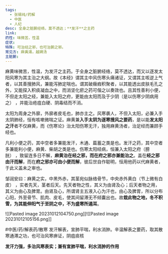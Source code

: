 ```yaml
---
tags:
  - 张锡纯/药解
  - 中医
  - 人纪
desc: 全身之脏腑经络，莫不透达；**发汗**之主药
link: 
药性: 味微苦，性温
症状: 
特殊: 可治经之邪，也可治腑之邪。
常见方: 麻黃湯，越婢汤
主脏腑:
---
```


麻黄味微苦，性温，为发汗之主药。于全身之脏腑经络，莫不透达，而又以逐发太阳风寒为其主治之大纲。故《本经》谓其主中风伤寒头痛诸证，又谓其主咳逆上气者，以其善搜肺风，兼能泻肺定喘也。谓其破癥瘕积聚者，以其能透出皮肤毛孔之外，又能探入积痰凝血之中，而消坚化瘀之药可偕之以奏效也。且其性善利小便，不但走太阳之经，兼能入太阳之府，更能由太阳而及于少阴（是以伤寒少阴病用之） ，并能治疮疽白硬、阴毒结而不消。


太阳为周身之外廓，外廓者皮毛也，肺亦主之。风寒袭人，不但入太阳，必兼入手太阴肺经，恒有咳嗽微喘之证。麻黄兼**入手太阴为逐寒搜风之要药**，是以能**发太阳之汗**者不仅麻黄，而《伤寒论》治太阳伤寒无汗，独用麻黄汤者，治足经而兼顾手经也。

凡利小便之药，其中空者多兼能发汗，木通、萹蓄之类是也。发汗之药，其中空者多兼能利小便，麻黄、柴胡之类是也。伤寒太阳经病，恒兼入太阳之府（膀胱） ，致留连多日不解，**麻黄治在经之邪，而在府之邪亦兼能治之**。盖在**经之邪由汗而解**，而在**府之邪亦可由小便而解**，彼后世自作聪明，恒用他药以代麻黄者，于此义盖未之审也。


邹润安曰：麻黄之实，中黑外赤，其茎宛似脉络骨节，中央赤外黄白（节上微有白皮） ，实者先天，茎者后天。先天者物之性，其义为由肾及心；后天者物之用，其义为由心及脾胃。由肾及心，所谓肾主五液入心为汗也，由心及脾胃，所以分布心阳，外至骨节、肌肉、皮毛，使其间留滞无不倾囊出也。故**栽此物之地，冬不积雪，为其能伸阳气于至阴之中，不为盛寒所遏耳**。






![[Pasted image 20231012104750.png]]![[Pasted image 20231012105156.png]]


#中医/药/解表药/散寒
发汗解表，宣肺平喘，利水消肿。辛温解表之要药，取其散寒通滞之功，也可治风寒痹证，阴疽痰核

**发汗力强，多治风寒表实；兼有宣肺平喘，利水消肿的作用**